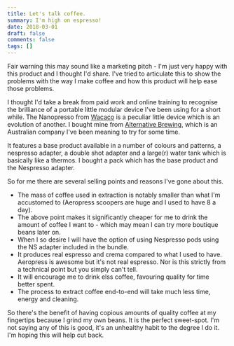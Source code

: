 ```yaml
---
title: Let's talk coffee.
summary: I'm high on espresso!
date: 2018-03-01
draft: false
comments: false
tags: []
---
```


Fair warning this may sound like a marketing pitch - I'm just very happy with this product and I thought I'd share. I've tried to articulate this to show the problems with the way I make coffee and how this product will help ease those problems.

I thought I'd take a break from paid work and online training to recognise the brilliance of a portable little modular device I've been using for a short while. The Nanopresso from [Wacaco](https://www.wacaco.com/) is a peculiar little device which is an evolution of another. I bought mine from [Alternative Brewing](https://alternativebrewing.com.au/), which is an Australian company I've been meaning to try for some time.

It features a base product available in a number of colours and patterns, a nespresso adapter, a double shot adapter and a large(r) water tank which is basically like a thermos. I bought a pack which has the base product and the Nespresso adapter.

So for me there are several selling points and reasons I've gone about this.

* The mass of coffee used in extraction is notably smaller than what I'm accustomed to (Aeropress scoopers are huge and I used to have 8 a day).
* The above point makes it significantly cheaper for me to drink the amount of coffee I want to - which may mean I can try more boutique beans later on.
* When I so desire I will have the option of using Nespresso pods using the NS adapter included in the bundle.
* It produces real espresso and crema compared to what I used to have. Aeropress is awesome but it's not real espresso. Nor is this strictly from a technical point but you simply can't tell.
* It will encourage me to drink elss coffee, favouring quality for time better spent.
* The process to extract coffee end-to-end will take much less time, energy and cleaning.

So there's the benefit of having copious amounts of quality coffee at my fingertips because I grind my own beans. It is the perfect sweet-spot. I'm not saying any of this is good, it's an unhealthy habit to the degree I do it. I'm hoping this will help cut back.

